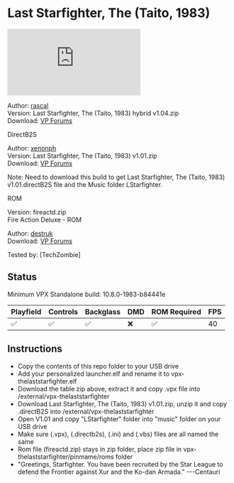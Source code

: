 # Last Starfighter, The (Taito, 1983)

![Table Preview](https://www.vpforums.org/index.php?app=downloads&module=display&section=screenshot&record=109845&id=17327&full=1)

Author: [rascal](https://www.vpforums.org/index.php?showuser=347)  
Version: Last Starfighter, The (Taito, 1983) hybrid v1.04.zip  
Download: [VP Forums](https://www.vpforums.org/index.php?app=downloads&showfile=17327)

DirectB2S

Author: [xenonph](https://www.vpforums.org/index.php?showuser=14100)  
Version: Last Starfighter, The (Taito, 1983) v1.01.zip  
Download: [VP Forums](https://www.vpforums.org/index.php?app=downloads&showfile=17241)

Note: Need to download this build to get Last Starfighter, The (Taito, 1983) v1.01.directB2S file and the Music folder LStarfighter.

ROM

Version: fireactd.zip  
Fire Action Deluxe - ROM

Author: [destruk](https://www.vpforums.org/index.php?showuser=5)  
Download: [VP Forums](https://www.vpforums.org/index.php?app=downloads&showfile=584)

Tested by:
[TechZombie]

## Status 

Minimum VPX Standalone build: 10.8.0-1983-b84441e

| Playfield | Controls | Backglass | DMD | ROM Required | FPS | 
|-----------|----------|-----------|-----|--------------|-----|
| :white_check_mark: | :white_check_mark: | :white_check_mark: | :x: | :white_check_mark: | 40 |

## Instructions

- Copy the contents of this repo folder to your USB drive
- Add your personalized launcher.elf and rename it to vpx-thelaststarfighter.elf
- Download the table zip above, extract it and copy .vpx file into /external/vpx-thelaststarfighter
- Download Last Starfighter, The (Taito, 1983) v1.01.zip, unzip it and copy .directB2S into /external/vpx-thelaststarfighter
- Open V1.01 and copy "LStarfighter" folder into "music" folder on your USB drive
- Make sure (.vpx), (.directb2s), (.ini) and (.vbs) files are all named the same
- Rom file (fireactd.zip) stays in zip folder, place zip file in vpx-thelaststarfighter/pinmame/roms folder
- "Greetings, Starfighter. You have been recruited by the Star League to defend the Frontier against Xur and the Ko-dan Armada." ---Centauri
